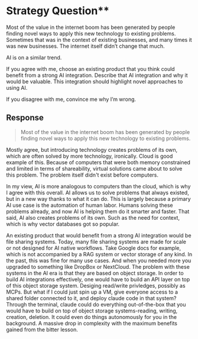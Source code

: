 # Strategy Question**

Most of the value in the internet boom has been generated by people finding novel ways to apply this new technology to existing problems. Sometimes that was in the context of existing businesses, and many times it was new businesses. The internet itself didn’t change that much.

AI is on a similar trend.

If you agree with me, choose an existing product that you think could benefit from a strong AI integration. Describe that AI integration and why it would be valuable. This integration should highlight novel approaches to using AI.

If you disagree with me, convince me why I’m wrong.


## Response

> Most of the value in the internet boom has been generated by people finding novel ways to apply this new technology to existing problems.

Mostly agree, but introducing technology creates problems of its own, which are often solved by more technology, ironically. Cloud is good example of this. Because of computers that were both memory constrained and limited in terms of shareability, virtual solutions came about to solve this problem. The problem itself didn't exist before computers.

In my view, AI is more analogous to computers than the cloud, which is why I agree with this overall. AI allows us to solve problems that always existed, but in a new way thanks to what it can do. This is largely because a primary AI use case is the automation of human labor. Humans solving these problems already, and now AI is helping them do it smarter and faster. That said, AI also creates problems of its own. Such as the need for context, which is why vector databases got so popular.

An existing product that would benefit from a strong AI integration would be file sharing systems. Today, many file sharing systems are made for scale or not designed for AI native workflows. Take Google docs for example, which is not accompanied by a RAG system or vector storage of any kind. In the past, this was fine for many use cases. And when you needed more you upgraded to something like DropBox or NextCloud. The problem with these systems in the AI era is that they are based on object storage. In order to build AI integrations effectively, one would have to build an API layer on top of this object storage system. Desiging read/write privledges, possibly as MCPs. But what if I could just spin up a VM, give everyone access to a shared folder connected to it, and deploy claude code in that system? Through the terminal, claude could do everything out-of-the-box that you would have to build on top of object storage systems-reading, writing, creation, deletion. It could even do things autonomously for you in the background. A massive drop in complexity with the maximum benefits gained from the bitter lesson.